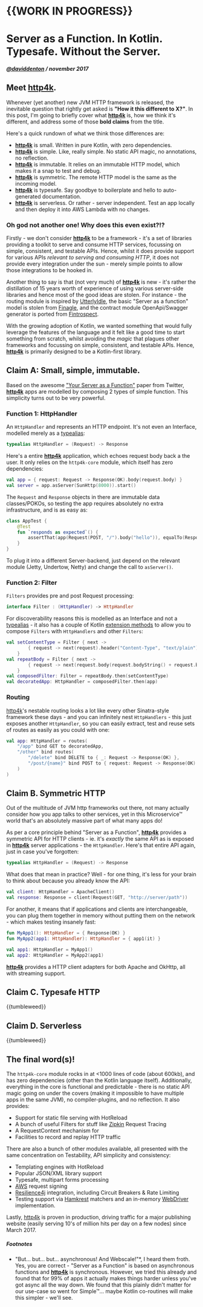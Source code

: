 # {{WORK IN PROGRESS}}

# Server as a Function. In Kotlin. Typesafe. Without the Server.

##### [@daviddenton](http://github.com/daviddenton) / november 2017

## Meet [**http4k**](https://http4k.org).

Whenever (yet another) new JVM HTTP framework is released, the inevitable question that rightly get asked is **"How it this different to X?"**. In this post, I'm going to briefly cover what [**http4k**](https://http4k.org) is, how we think it's different, and address some of those **bold claims** from the title.

Here's a quick rundown of what we think those differences are:

* [**http4k**](https://http4k.org) is small. Written in pure Kotlin, with zero dependencies.
* [**http4k**](https://http4k.org) is simple. Like, really simple. No static API magic, no annotations, no reflection.
* [**http4k**](https://http4k.org) is immutable. It relies on an immutable HTTP model, which makes it a snap to test and debug.
* [**http4k**](https://http4k.org) is symmetric. The remote HTTP model is the same as the incoming model.
* [**http4k**](https://http4k.org) is typesafe. Say goodbye to boilerplate and hello to auto-generated documentation.
* [**http4k**](https://http4k.org) is serverless. Or rather - server independent. Test an app locally and then deploy it into AWS Lambda with no changes.

### Oh god not another one! Why does this even exist?!?
Firstly - we don't consider [**http4k**](https://http4k.org) to be a framework - it's a set of libraries providing a toolkit to serve and consume HTTP services, focussing on simple, consistent, and testable APIs. Hence, whilst it does provide support for various APIs *relevant to serving and consuming HTTP*, it does not provide every integration under the sun - merely simple points to allow those integrations to be hooked in.

Another thing to say is that (not very much) of [**http4k**](https://http4k.org) is new - it's rather the distillation of 15 years worth of experience of using various server-side libraries and hence most of the good ideas are stolen. For instance - the routing module is inspired by [UtterlyIdle](https://github.com/bodar/utterlyidle), the basic "Server as a function" model is stolen from [Finagle](https://twitter.github.io/finagle/), and the contract module OpenApi/Swagger generator is ported from [Fintrospect](http://fintrospect.io/). 

With the growing adoption of Kotlin, we wanted something that would fully leverage the features of the language and it felt like a good time to start something from scratch, whilst avoiding the *magic* that plagues other frameworks and focussing on simple, consistent, and testable APIs. Hence, [**http4k**](https://http4k.org) is primarily designed to be a Kotlin-first library.

## Claim A: Small, simple, immutable.
Based on the awesome ["Your Server as a Function"](https://monkey.org/~marius/funsrv.pdf) paper from Twitter, [**http4k**](https://http4k.org) apps are modelled by composing 2 types of simple function. This simplicity turns out to be very powerful.

### Function 1: HttpHandler
An `HttpHandler` and represents an HTTP endpoint. It's not even an Interface, modelled merely as a [typealias](https://kotlinlang.org/docs/reference/type-aliases.html):
```kotlin
typealias HttpHandler = (Request) -> Response
```
Here's a entire [**http4k**](https://http4k.org) application, which echoes request body back a the user. It only relies on the `http4k-core` module, which itself has zero dependencies:
```kotlin
val app = { request: Request -> Response(OK).body(request.body) }
val server = app.asServer(SunHttp(8000)).start()
```
The `Request` and `Response` objects in there are immutable data classes/POKOs, so testing the app requires absolutely no extra infrastructure, and is as easy as:
```kotlin
class AppTest {
    @Test
    fun `responds as expected`() {
        assertThat(app(Request(POST, "/").body("hello")), equalTo(Response(OK).body("hello")))
    }
}
```
To plug it into a different Server-backend, just depend on the relevant module (Jetty, Undertow, Netty) and change the call to `asServer()`.

### Function 2: Filter
`Filters` provides pre and post Request processing:
```kotlin
interface Filter : (HttpHandler) -> HttpHandler
```
For discoverability reasons this is modelled as an Interface and not a [typealias](https://kotlinlang.org/docs/reference/type-aliases.html) - it also has a couple of Kotlin [extension methods](https://kotlinlang.org/docs/reference/extensions.html) to allow you to compose `Filters` with `HttpHandlers` and other `Filters`:
```kotlin
val setContentType = Filter { next ->
        { request -> next(request).header("Content-Type", "text/plain") }
    }
val repeatBody = Filter { next ->
        { request -> next(request.body(request.bodyString() + request.bodyString() }
    }
val composedFilter: Filter = repeatBody.then(setContentType)
val decoratedApp: HttpHandler = composedFilter.then(app)
```

### Routing
[http4k](https://http4k.org)'s nestable routing looks a lot like every other Sinatra-style framework these days - and you can infinitely nest `HttpHandlers` - this just exposes another `HttpHandler`, so you can easily extract, test and reuse sets of routes as easily as you could with one:
```kotlin
val app: HttpHandler = routes(
    "/app" bind GET to decoratedApp,
    "/other" bind routes(
        "/delete" bind DELETE to { _: Request -> Response(OK) },
        "/post/{name}" bind POST to { request: Request -> Response(OK).body("you POSTed to ${request.path("name")}") }
    )
)
```

## Claim B. Symmetric HTTP
Out of the multitude of JVM http frameworks out there, not many actually consider how you app talks to other services, yet in this Microservice™ world that's an absolutely massive part of what many apps do!

As per a core principle behind "Server as a Function", [**http4k**](https://http4k.org) provides a symmetric API for HTTP clients - ie. it's *exactly* the same API as is exposed in [**http4k**](https://http4k.org) server applications - the `HttpHandler`. Here's that entire API again, just in case you've forgotten:
```kotlin
typealias HttpHandler = (Request) -> Response
```
What does that mean in practice? Well - for one thing, it's less for your brain to think about because you already know the API:
```kotlin
val client: HttpHandler = ApacheClient()
val response: Response = client(Request(GET, "http://server/path"))
```
For another, it means that if applications and clients are interchangeable, you can plug them together in memory without putting them on the network - which makes testing insanely fast:

```kotlin
fun MyApp1(): HttpHandler = { Response(OK) }
fun MyApp2(app1: HttpHandler): HttpHandler = { app1(it) }

val app1: HttpHandler = MyApp1()
val app2: HttpHandler = MyApp2(app1)
```
[**http4k**](https://http4k.org) provides a HTTP client adapters for both Apache and OkHttp, all with streaming support.

## Claim C. Typesafe HTTP
{{tumbleweed}}

## Claim D. Serverless
{{tumbleweed}}

## The final word(s)!
The `http4k-core` module rocks in at <1000 lines of code (about 600kb), and has zero dependencies (other than the Kotlin language itself). Additionally, everything in the core is functional and predictable - there is no static API magic going on under the covers (making it impossible to have multiple apps in the same JVM), no compiler-plugins, and no reflection. It also provides:

* Support for static file serving with HotReload
* A bunch of useful Filters for stuff like [Zipkin](http://zipkin.io/) Request Tracing
* A RequestContext mechanism for
* Facilities to record and replay HTTP traffic

There are also a bunch of other modules available, all presented with the same concentration on Testability, API simplicity and consistency:
 
* Templating engines with HotReload
* Popular JSON/XML library support
* Typesafe, multipart forms processing
* [AWS](https://aws.amazon.com/) request signing
* [Resilience4j](http://resilience4j.github.io/resilience4j/) integration, including Circuit Breakers & Rate Limiting
* Testing support via [Hamkrest](https://github.com/npryce/hamkrest) matchers and an in-memory [WebDriver](https://github.com/SeleniumHQ/selenium) implementation.

Lastly, [http4k](https://http4k.org) is proven in production, driving traffic for a major publishing website (easily serving 10's of million hits per day on a few nodes) since March 2017. 

##### Footnotes
* "But... but... but... asynchronous! And Webscale!"*, I heard them froth. Yes, you are correct - "Server as a Function" is based on asynchronous functions and [**http4k**](https://http4k.org) is synchronous. However, we tried this already and found that for 99% of apps it actually makes things harder unless you've got async all the way down. We found that this plainly didn't matter for our use-case so went for Simple™... maybe Kotlin co-routines will make this simpler - we'll see.
